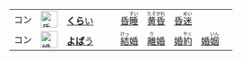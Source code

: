<table>
  <tr>
    <td>コン</td>
    <td><img src="https://f.2cn.cn/hanzi/svg/660F.svg" alt="昏" height="30"></td>
    <td><a href="https://jisho.org/search/暗い"><b>くら</b>い</a>　　　<a href="https://jisho.org/search/昏睡"><ins>昏<ruby>睡<rt>すい</rt></ruby></ins></a>　<a href="https://jisho.org/search/黄昏"><ins><ruby>黄昏<rt>たそがれ</rt></ruby></ins></a>　<a href="https://jisho.org/search/昏迷">昏<ruby>迷<rt>めい</rt></ruby></a>　</td>  
  </tr>
  <tr>
    <td>コン</td>
    <td><img src="https://f.2cn.cn/hanzi/svg/5A5A.svg" alt="婚" height="30"></td>
    <td><a href="https://jisho.org/search/よばい"><b>よば</b>う</a>　　　<a href="https://jisho.org/search/結婚"><ins><ruby>結<rt>けっ</rt></ruby>婚</ins></a>　<a href="https://jisho.org/search/離婚"><ins><ruby>離<rt>り</rt></ruby>婚</ins></a>　<a href="https://jisho.org/search/婚約">婚<ruby>約<rt>やく</rt></ruby></a>　<a href="https://jisho.org/search/婚姻">婚<ruby>姻<rt>いん</rt></ruby></a>　</td>  
  </tr>
</table>







<!--結　304　襲撃し 133　踏襲　136　逆襲を　132　　{逆|ギャク}襲-->
